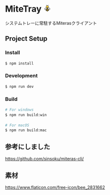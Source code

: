 # MiteTray <img src="./resources/icon.png" height="24">

システムトレーに常駐するMiterasクライアント

## Project Setup

### Install

```bash
$ npm install
```

### Development

```bash
$ npm run dev
```

### Build

```bash
# For windows
$ npm run build:win

# For macOS
$ npm run build:mac
```

## 参考にしました

https://github.com/sinsoku/miteras-cli/

## 素材

https://www.flaticon.com/free-icon/bee_2831662
